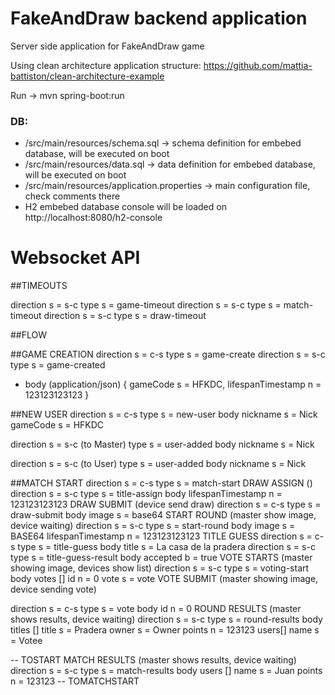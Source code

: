 # FakeAndDraw backend application
Server side application for FakeAndDraw game

Using clean architecture application structure: https://github.com/mattia-battiston/clean-architecture-example

Run -> mvn spring-boot:run

### DB:
- /src/main/resources/schema.sql -> schema definition for embebed database, will be executed on boot
- /src/main/resources/data.sql -> data definition for embebed database, will be executed on boot
- /src/main/resources/application.properties -> main configuration file, check comments there
- H2 embebed database console will be loaded on http://localhost:8080/h2-console
  

# Websocket API

##TIMEOUTS

direction s = s-c
type s = game-timeout
direction s = s-c
type s = match-timeout
direction s = s-c
type s = draw-timeout

##FLOW

##GAME CREATION
direction s = c-s
type s = game-create
direction s = s-c
type s = game-created
+ body (application/json)
	{
		gameCode s = HFKDC,
		lifespanTimestamp n = 123123123123
	}

##NEW USER
direction s = c-s
type s = new-user
body
  nickname s = Nick
  gameCode s = HFKDC
  
direction s = s-c (to Master)
type s = user-added
body
  nickname s = Nick
  
direction s = s-c (to User)
type s = user-added
body
  nickname s = Nick
  
##MATCH START
direction s = c-s
type s = match-start
DRAW ASSIGN ()
direction s = s-c
type s = title-assign
body
  lifespanTimestamp n = 123123123123
DRAW SUBMIT (device send draw)
direction s = c-s
type s = draw-submit
body
  image s = base64
START ROUND (master show image, device waiting)
direction s = s-c
type s = start-round
body
  image s = BASE64
  lifespanTimestamp n = 123123123123
TITLE GUESS
direction s = c-s
type s = title-guess
body
  title s = La casa de la pradera
direction s = s-c
type s = title-guess-result
body
  accepted b = true
VOTE STARTS (master showing image, devices show list)
direction s = s-c
type s = voting-start
body
  votes []
    id n = 0
    vote s = vote
VOTE SUBMIT (master showing image, device sending vote)
    
direction s = c-s
type s = vote
body
  id n = 0
ROUND RESULTS (master shows results, device waiting)
direction s = s-c
type s = round-results
body
  titles []
    title s = Pradera
    owner s = Owner
    points n = 123123
    users[]
      name s = Votee
    
 -- TOSTART
MATCH RESULTS (master shows results, device waiting)
direction s = s-c
type s = match-results
body
  users []
    name s = Juan
    points n = 123123
-- TOMATCHSTART